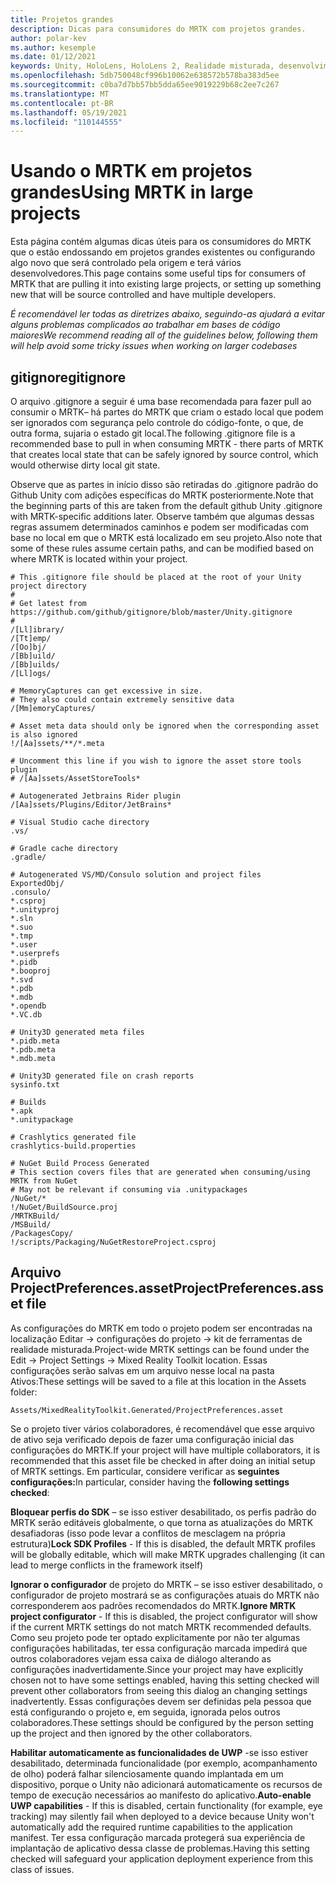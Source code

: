 ```yaml
---
title: Projetos grandes
description: Dicas para consumidores do MRTK com projetos grandes.
author: polar-kev
ms.author: kesemple
ms.date: 01/12/2021
keywords: Unity, HoloLens, HoloLens 2, Realidade misturada, desenvolvimento, MRTK,
ms.openlocfilehash: 5db750048cf996b10062e638572b578ba383d5ee
ms.sourcegitcommit: c0ba7d7bb57bb5dda65ee9019229b68c2ee7c267
ms.translationtype: MT
ms.contentlocale: pt-BR
ms.lasthandoff: 05/19/2021
ms.locfileid: "110144555"
---
```

# <a name="using-mrtk-in-large-projects"></a><span data-ttu-id="ee9d6-104">Usando o MRTK em projetos grandes</span><span class="sxs-lookup"><span data-stu-id="ee9d6-104">Using MRTK in large projects</span></span>

<span data-ttu-id="ee9d6-105">Esta página contém algumas dicas úteis para os consumidores do MRTK que o estão endossando em projetos grandes existentes ou configurando algo novo que será controlado pela origem e terá vários desenvolvedores.</span><span class="sxs-lookup"><span data-stu-id="ee9d6-105">This page contains some useful tips for consumers of MRTK that are pulling it into existing large projects, or setting up something new that will be source controlled and have multiple developers.</span></span>

<span data-ttu-id="ee9d6-106">*É recomendável ler todas as diretrizes abaixo, seguindo-as ajudará a evitar alguns problemas complicados ao trabalhar em bases de código maiores*</span><span class="sxs-lookup"><span data-stu-id="ee9d6-106">*We recommend reading all of the guidelines below, following them will help avoid some tricky issues when working on larger codebases*</span></span>

## <a name="gitignore"></a><span data-ttu-id="ee9d6-107">gitignore</span><span class="sxs-lookup"><span data-stu-id="ee9d6-107">gitignore</span></span>

<span data-ttu-id="ee9d6-108">O arquivo .gitignore a seguir é uma base recomendada para fazer pull ao consumir o MRTK– há partes do MRTK que criam o estado local que podem ser ignorados com segurança pelo controle do código-fonte, o que, de outra forma, sujaria o estado git local.</span><span class="sxs-lookup"><span data-stu-id="ee9d6-108">The following .gitignore file is a recommended base to pull in when consuming MRTK - there parts of MRTK that creates local state that can be safely ignored by source control, which would otherwise dirty local git state.</span></span>

<span data-ttu-id="ee9d6-109">Observe que as partes in início disso são retiradas do .gitignore padrão do Github Unity com adições específicas do MRTK posteriormente.</span><span class="sxs-lookup"><span data-stu-id="ee9d6-109">Note that the beginning parts of this are taken from the default github Unity .gitignore with MRTK-specific additions later.</span></span> <span data-ttu-id="ee9d6-110">Observe também que algumas dessas regras assumem determinados caminhos e podem ser modificadas com base no local em que o MRTK está localizado em seu projeto.</span><span class="sxs-lookup"><span data-stu-id="ee9d6-110">Also note that some of these rules assume certain paths, and can be modified based on where MRTK is located within your project.</span></span>

```
# This .gitignore file should be placed at the root of your Unity project directory
#
# Get latest from https://github.com/github/gitignore/blob/master/Unity.gitignore
#
/[Ll]ibrary/
/[Tt]emp/
/[Oo]bj/
/[Bb]uild/
/[Bb]uilds/
/[Ll]ogs/

# MemoryCaptures can get excessive in size.
# They also could contain extremely sensitive data
/[Mm]emoryCaptures/

# Asset meta data should only be ignored when the corresponding asset is also ignored
!/[Aa]ssets/**/*.meta

# Uncomment this line if you wish to ignore the asset store tools plugin
# /[Aa]ssets/AssetStoreTools*

# Autogenerated Jetbrains Rider plugin
/[Aa]ssets/Plugins/Editor/JetBrains*

# Visual Studio cache directory
.vs/

# Gradle cache directory
.gradle/

# Autogenerated VS/MD/Consulo solution and project files
ExportedObj/
.consulo/
*.csproj
*.unityproj
*.sln
*.suo
*.tmp
*.user
*.userprefs
*.pidb
*.booproj
*.svd
*.pdb
*.mdb
*.opendb
*.VC.db

# Unity3D generated meta files
*.pidb.meta
*.pdb.meta
*.mdb.meta

# Unity3D generated file on crash reports
sysinfo.txt

# Builds
*.apk
*.unitypackage

# Crashlytics generated file
crashlytics-build.properties

# NuGet Build Process Generated
# This section covers files that are generated when consuming/using MRTK from NuGet
# May not be relevant if consuming via .unitypackages
/NuGet/*
!/NuGet/BuildSource.proj
/MRTKBuild/
/MSBuild/
/PackagesCopy/
!/scripts/Packaging/NuGetRestoreProject.csproj
```

## <a name="projectpreferencesasset-file"></a><span data-ttu-id="ee9d6-111">Arquivo ProjectPreferences.asset</span><span class="sxs-lookup"><span data-stu-id="ee9d6-111">ProjectPreferences.asset file</span></span>

<span data-ttu-id="ee9d6-112">As configurações do MRTK em todo o projeto podem ser encontradas na localização Editar -> configurações do projeto -> kit de ferramentas de realidade misturada.</span><span class="sxs-lookup"><span data-stu-id="ee9d6-112">Project-wide MRTK settings can be found under the Edit -> Project Settings -> Mixed Reality Toolkit location.</span></span> <span data-ttu-id="ee9d6-113">Essas configurações serão salvas em um arquivo nesse local na pasta Ativos:</span><span class="sxs-lookup"><span data-stu-id="ee9d6-113">These settings will be saved to a file at this location in the Assets folder:</span></span>

```
Assets/MixedRealityToolkit.Generated/ProjectPreferences.asset
```

<span data-ttu-id="ee9d6-114">Se o projeto tiver vários colaboradores, é recomendável que esse arquivo de ativo seja verificado depois de fazer uma configuração inicial das configurações do MRTK.</span><span class="sxs-lookup"><span data-stu-id="ee9d6-114">If your project will have multiple collaborators, it is recommended that this asset file be checked in after doing an initial setup of MRTK settings.</span></span> <span data-ttu-id="ee9d6-115">Em particular, considere verificar as **seguintes configurações:**</span><span class="sxs-lookup"><span data-stu-id="ee9d6-115">In particular, consider having the **following settings checked**:</span></span>

<span data-ttu-id="ee9d6-116">**Bloquear perfis do SDK** – se isso estiver desabilitado, os perfis padrão do MRTK serão editáveis globalmente, o que torna as atualizações do MRTK desafiadoras (isso pode levar a conflitos de mesclagem na própria estrutura)</span><span class="sxs-lookup"><span data-stu-id="ee9d6-116">**Lock SDK Profiles** - If this is disabled, the default MRTK profiles will be globally editable, which will make MRTK upgrades challenging (it can lead to merge conflicts in the framework itself)</span></span>

<span data-ttu-id="ee9d6-117">**Ignorar o configurador** de projeto do MRTK – se isso estiver desabilitado, o configurador de projeto mostrará se as configurações atuais do MRTK não corresponderem aos padrões recomendados do MRTK.</span><span class="sxs-lookup"><span data-stu-id="ee9d6-117">**Ignore MRTK project configurator** - If this is disabled, the project configurator will show if the current MRTK settings do not match MRTK recommended defaults.</span></span> <span data-ttu-id="ee9d6-118">Como seu projeto pode ter optado explicitamente por não ter algumas configurações habilitadas, ter essa configuração marcada impedirá que outros colaboradores vejam essa caixa de diálogo alterando as configurações inadvertidamente.</span><span class="sxs-lookup"><span data-stu-id="ee9d6-118">Since your project may have explicitly chosen not to have some settings enabled, having this setting checked will prevent other collaborators from seeing this dialog an changing settings inadvertently.</span></span> <span data-ttu-id="ee9d6-119">Essas configurações devem ser definidas pela pessoa que está configurando o projeto e, em seguida, ignorada pelos outros colaboradores.</span><span class="sxs-lookup"><span data-stu-id="ee9d6-119">These settings should be configured by the person setting up the project and then ignored by the other collaborators.</span></span>

<span data-ttu-id="ee9d6-120">**Habilitar automaticamente as funcionalidades de UWP** -se isso estiver desabilitado, determinada funcionalidade (por exemplo, acompanhamento de olho) poderá falhar silenciosamente quando implantada em um dispositivo, porque o Unity não adicionará automaticamente os recursos de tempo de execução necessários ao manifesto do aplicativo.</span><span class="sxs-lookup"><span data-stu-id="ee9d6-120">**Auto-enable UWP capabilities** - If this is disabled, certain functionality (for example, eye tracking) may silently fail when deployed to a device because Unity won't automatically add the required runtime capabilities to the application manifest.</span></span> <span data-ttu-id="ee9d6-121">Ter essa configuração marcada protegerá sua experiência de implantação de aplicativo dessa classe de problemas.</span><span class="sxs-lookup"><span data-stu-id="ee9d6-121">Having this setting checked will safeguard your application deployment experience from this class of issues.</span></span>
